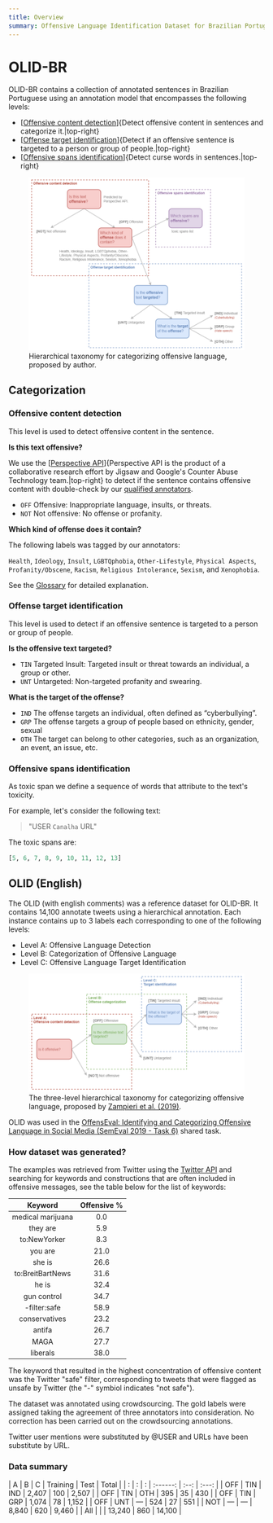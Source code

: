 ```yaml
---
title: Overview
summary: Offensive Language Identification Dataset for Brazilian Portuguese.
---
```


# OLID-BR

OLID-BR contains a collection of annotated sentences in Brazilian Portuguese using an annotation model that encompasses the following levels:

- [[Offensive content detection](#offensive-content-detection)]{Detect offensive content in sentences and categorize it.|top-right}
- [[Offense target identification](#offense-target-identification)]{Detect if an offensive sentence is targeted to a person or group of people.|top-right}
- [[Offensive spans identification](#offensive-spans-identification)]{Detect curse words in sentences.|top-right}

<figure>
  <img src="images/olid-br-taxonomy.png"/>
  <figcaption>Hierarchical taxonomy for categorizing offensive language, proposed by author.</figcaption>
</figure>

## Categorization

### Offensive content detection

This level is used to detect offensive content in the sentence.

**Is this text offensive?**

We use the [[Perspective API](https://www.perspectiveapi.com/)]{Perspective API is the product of a collaborative research effort by Jigsaw and Google's Counter Abuse Technology team.|top-right} to detect if the sentence contains offensive content with double-check by our [qualified annotators](annotation/index.en.md#who-are-qualified-annotators).

- `OFF` Offensive: Inappropriate language, insults, or threats.
- `NOT` Not offensive: No offense or profanity.

**Which kind of offense does it contain?**

The following labels was tagged by our annotators:

`Health`, `Ideology`, `Insult`, `LGBTQphobia`, `Other-Lifestyle`, `Physical Aspects`, `Profanity/Obscene`, `Racism`, `Religious Intolerance`, `Sexism`, and `Xenophobia`.

See the [Glossary](glossary.en.md) for detailed explanation.

### Offense target identification

This level is used to detect if an offensive sentence is targeted to a person or group of people.

**Is the offensive text targeted?**

- `TIN` Targeted Insult: Targeted insult or threat towards an individual, a group or other.
- `UNT` Untargeted: Non-targeted profanity and swearing.

**What is the target of the offense?**

- `IND` The offense targets an individual, often defined as “cyberbullying”.
- `GRP` The offense targets a group of people based on ethnicity, gender, sexual
- `OTH` The target can belong to other categories, such as an organization, an event, an issue, etc.

### Offensive spans identification

As toxic span we define a sequence of words that attribute to the text's toxicity.

For example, let's consider the following text:

> "USER `Canalha` URL"

The toxic spans are:

```python
[5, 6, 7, 8, 9, 10, 11, 12, 13]
```

## OLID (English)

The OLID (with english comments) was a reference dataset for OLID-BR. It contains 14,100 annotate tweets using a hierarchical annotation. Each instance contains up to 3 labels each corresponding to one of the following levels:

- Level A: Offensive Language Detection
- Level B: Categorization of Offensive Language
- Level C: Offensive Language Target Identification

<figure>
  <img src="images/olid-en-taxonomy.png"/>
  <figcaption>The three-level hierarchical taxonomy for categorizing offensive language, proposed by <a href="https://arxiv.org/abs/1902.09666" target="_blank">Zampieri et al. (2019)</a>.</figcaption>
</figure>

OLID was used in the [OffensEval: Identifying and Categorizing Offensive Language in Social Media (SemEval 2019 - Task 6)](https://competitions.codalab.org/competitions/20011) shared task.

### How dataset was generated?

The examples was retrieved from Twitter using the [Twitter API](https://developer.twitter.com/en/docs/tweets/search/api-reference/get-search-tweets) and searching for keywords and constructions that are often included in offensive messages, see the table below for the list of keywords:

| Keyword | Offensive % |
| :-----: | :---------: |
| medical marijuana | 0.0 |
| they are | 5.9 |
| to:NewYorker | 8.3 |
| you are | 21.0 |
| she is | 26.6 |
| to:BreitBartNews | 31.6 |
| he is | 32.4 |
| gun control | 34.7 |
| -filter:safe | 58.9 |
| conservatives | 23.2 |
| antifa | 26.7 |
| MAGA | 27.7 |
| liberals | 38.0 |

The keyword that resulted in the highest concentration of offensive content was the Twitter "safe" filter, corresponding to tweets that were flagged as unsafe by Twitter (the "-" symbiol indicates "not safe").

The dataset was annotated using crowdsourcing. The gold labels were assigned taking the agreement of three annotators into consideration. No correction has been carried out on the crowdsourcing annotations.

Twitter user mentions were substituted by @USER and URLs have been substitute by URL.

### Data summary

| A | B | C | Training | Test | Total |
| : | : | : | :------: | :--: | :---: |
| OFF | TIN | IND | 2,407 | 100 | 2,507 |
| OFF | TIN | OTH | 395 | 35 | 430 |
| OFF | TIN | GRP | 1,074 | 78 | 1,152 |
| OFF | UNT | — | 524 | 27 | 551 |
| NOT | — | — | 8,840 | 620 | 9,460 |
| All | | | 13,240 | 860 | 14,100 |

[^1]: Zampieri et al. "Predicting the type and target of offensive posts in social media." NAACL 2019.
[^2]: João A. Leite, Diego F. Silva, Kalina Bontcheva, Carolina Scarton (2020): Toxic Language Detection in Social Media for Brazilian Portuguese: New Dataset and Multilingual Analysis. Published at AACL-IJCNLP 2020.
[^3]: S. Malmasi, "Offensive Language Identification Dataset - OLID", Scholar.harvard.edu, 2021. [Online]. Available: https://scholar.harvard.edu/malmasi/olid. [Accessed: 28- Aug- 2021].
[^4]: Weng, L. (2021, March 21). Reducing toxicity in language models. Lil'Log. https://lilianweng.github.io/lil-log/2021/03/21/reducing-toxicity-in-language-models.html.
